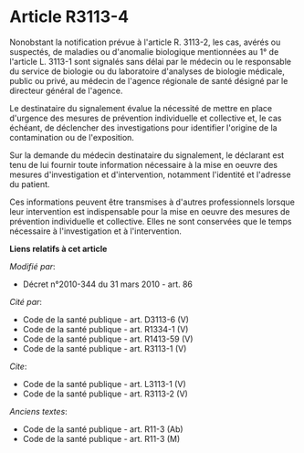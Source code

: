 # Article R3113-4

Nonobstant la notification prévue à l'article R. 3113-2, les cas, avérés ou suspectés, de maladies ou d'anomalie biologique
mentionnées au 1° de l'article L. 3113-1 sont signalés sans délai par le médecin ou le responsable du service de biologie ou
du laboratoire d'analyses de biologie médicale, public ou privé, au médecin de l'agence régionale de santé désigné par le
directeur général de l'agence. 

Le destinataire du signalement évalue la nécessité de mettre en place d'urgence des mesures de prévention individuelle et
collective et, le cas échéant, de déclencher des investigations pour identifier l'origine de la contamination ou de
l'exposition. 

Sur la demande du médecin destinataire du signalement, le déclarant est tenu de lui fournir toute information nécessaire à la
mise en oeuvre des mesures d'investigation et d'intervention, notamment l'identité et l'adresse du patient. 

Ces informations peuvent être transmises à d'autres professionnels lorsque leur intervention est indispensable pour la mise
en oeuvre des mesures de prévention individuelle et collective. Elles ne sont conservées que le temps nécessaire à
l'investigation et à l'intervention.

**Liens relatifs à cet article**

_Modifié par_:

  - Décret n°2010-344 du 31 mars 2010 - art. 86

_Cité par_:

  - Code de la santé publique - art. D3113-6 (V)
  - Code de la santé publique - art. R1334-1 (V)
  - Code de la santé publique - art. R1413-59 (V)
  - Code de la santé publique - art. R3113-1 (V)

_Cite_:

  - Code de la santé publique - art. L3113-1 (V)
  - Code de la santé publique - art. R3113-2 (V)

_Anciens textes_:

  - Code de la santé publique - art. R11-3 (Ab)
  - Code de la santé publique - art. R11-3 (M)
